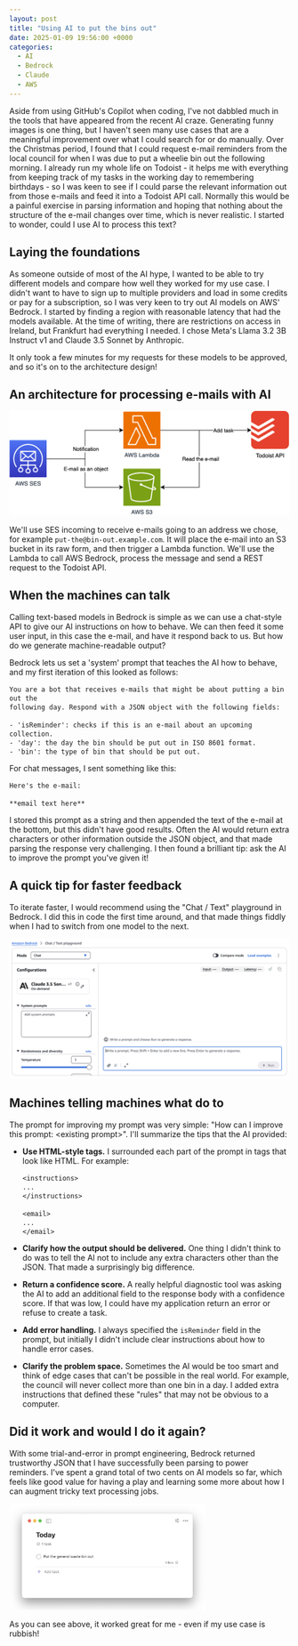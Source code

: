 ```yaml
---
layout: post
title: "Using AI to put the bins out"
date: 2025-01-09 19:56:00 +0000
categories:
  - AI
  - Bedrock
  - Claude
  - AWS
---
```


Aside from using GitHub's Copilot when coding, I've not dabbled much in the
tools that have appeared from the recent AI craze. Generating funny images is
one thing, but I haven't seen many use cases that are a meaningful improvement
over what I could search for or do manually. Over the Christmas period, I found
that I could request e-mail reminders from the local council for when I was due
to put a wheelie bin out the following morning. I already run my whole life on 
Todoist - it helps me with everything from keeping track of my tasks in the
working day to remembering birthdays - so I was keen to see if I could parse
the relevant information out from those e-mails and feed it into a Todoist API
call. Normally this would be a painful exercise in parsing information and
hoping that nothing about the structure of the e-mail changes over time, which
is never realistic. I started to wonder, could I use AI to process this text?

## Laying the foundations

As someone outside of most of the AI hype, I wanted to be able to try different
models and compare how well they worked for my use case. I didn't want to have
to sign up to multiple providers and load in some credits or pay for a
subscription, so I was very keen to try out AI models on AWS' Bedrock. I
started by finding a region with reasonable latency that had the models
available. At the time of writing, there are restrictions on access in
Ireland, but Frankfurt had everything I needed. I chose Meta's Llama 3.2 3B
Instruct v1 and Claude 3.5 Sonnet by Anthropic.

It only took a few minutes for my requests for these models to be approved,
and so it's on to the architecture design!

## An architecture for processing e-mails with AI

![AWS SES receives e-mails and saves them to an S3 bucket. It also notifies a Lambda function that reads from the S3 bucket and creates a task in the Todoist API.](/assets/using-ai-to-put-the-bins-out/architecture.png)

We'll use SES incoming to receive e-mails going to an address we chose, for
example `put-the@bin-out.example.com`. It will place the e-mail into an S3
bucket in its raw form, and then trigger a Lambda function. We'll use the
Lambda to call AWS Bedrock, process the message and send a REST request to the
Todoist API.

## When the machines can talk

Calling text-based models in Bedrock is simple as we can use a chat-style API
to give our AI instructions on how to behave. We can then feed it some user
input, in this case the e-mail, and have it respond back to us. But how do we
generate machine-readable output?

Bedrock lets us set a 'system' prompt that teaches the AI how to behave, and my
first iteration of this looked as follows:

```text
You are a bot that receives e-mails that might be about putting a bin out the
following day. Respond with a JSON object with the following fields:

- 'isReminder': checks if this is an e-mail about an upcoming collection.
- 'day': the day the bin should be put out in ISO 8601 format.
- 'bin': the type of bin that should be put out.
```

For chat messages, I sent something like this:

```
Here's the e-mail:

**email text here**
```

I stored this prompt as a string and then appended the text of the e-mail at
the bottom, but this didn't have good results. Often the AI would return extra
characters or other information outside the JSON object, and that made parsing
the response very challenging. I then found a brilliant tip: ask the AI to
improve the prompt you've given it!

## A quick tip for faster feedback

To iterate faster, I would recommend using the "Chat / Text" playground in
Bedrock. I did this in code the first time around, and that made things fiddly
when I had to switch from one model to the next.

![The AWS Bedrock Chat/Text Playground with a 'system' prompt text area and a window that looks like an instant messenger where you can enter text](/assets/using-ai-to-put-the-bins-out/chat-window.png)

## Machines telling machines what do to

The prompt for improving my prompt was very simple: "How can I improve this
prompt: &lt;existing prompt&gt;". I'll summarize the tips that the AI provided:

* **Use HTML-style tags.** I surrounded each part of the prompt in tags that
  look like HTML. For example:

  ```text
  <instructions>
  ...
  </instructions>
  
  <email>
  ...
  </email>
  ```

* **Clarify how the output should be delivered.** One thing I didn't think to
  do was to tell the AI not to include any extra characters other than the
  JSON. That made a surprisingly big difference.

* **Return a confidence score.** A really helpful diagnostic tool was asking
  the AI to add an additional field to the response body with a confidence
  score. If that was low, I could have my application return an error or refuse
  to create a task.

* **Add error handling.** I always specified the `isReminder` field in the
  prompt, but initially I didn't include clear instructions about how to handle
  error cases.

* **Clarify the problem space.** Sometimes the AI would be too smart and think
  of edge cases that can't be possible in the real world. For example, the
  council will never collect more than one bin in a day. I added extra
  instructions that defined these "rules" that may not be obvious to a
  computer.

## Did it work and would I do it again?

With some trial-and-error in prompt engineering, Bedrock returned trustworthy
JSON that I have successfully been parsing to power reminders. I've spent a
grand total of two cents on AI models so far, which feels like good value for
having a play and learning some more about how I can augment tricky text
processing jobs.

<img alt="The Todoist UI, showing a task for putting the general waste bin out." src="/assets/using-ai-to-put-the-bins-out/todoist-window.png" style="max-width: 70%">

As you can see above, it worked great for me - even if my use case is rubbish!
